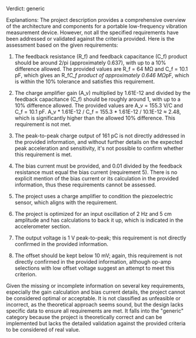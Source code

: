 Verdict: generic

Explanations: 
The project description provides a comprehensive overview of the architecture and components for a portable low-frequency vibration measurement device. However, not all the specified requirements have been addressed or validated against the criteria provided. Here is the assessment based on the given requirements:

1. The feedback resistance (R_f) and feedback capacitance (C_f) product should be around 2/pi (approximately 0.637), with up to a 10% difference allowed. The provided values are R_f = 64 MΩ and C_f = 10.1 pF, which gives an R_f*C_f product of approximately 0.646 MΩ*pF, which is within the 10% tolerance and satisfies this requirement.

2. The charge amplifier gain (A_v) multiplied by 1.61E-12 and divided by the feedback capacitance (C_f) should be roughly around 1, with up to a 10% difference allowed. The provided values are A_v = 155.3 V/C and C_f = 10.1 pF. A_v * 1.61E-12 / C_f = 155.3 * 1.61E-12 / 10.1E-12 ≈ 2.48, which is significantly higher than the allowed 10% difference. This requirement is not met.

3. The peak-to-peak charge output of 161 pC is not directly addressed in the provided information, and without further details on the expected peak acceleration and sensitivity, it's not possible to confirm whether this requirement is met.

4. The bias current must be provided, and 0.01 divided by the feedback resistance must equal the bias current (requirement 5). There is no explicit mention of the bias current or its calculation in the provided information, thus these requirements cannot be assessed.

6. The project uses a charge amplifier to condition the piezoelectric sensor, which aligns with the requirement.

7. The project is optimized for an input oscillation of 2 Hz and 5 cm amplitude and has calculations to back it up, which is indicated in the accelerometer section.

8. The output voltage is 1 V peak-to-peak; this requirement is not directly confirmed in the provided information.

9. The offset should be kept below 10 mV; again, this requirement is not directly confirmed in the provided information, although op-amp selections with low offset voltage suggest an attempt to meet this criterion.

Given the missing or incomplete information on several key requirements, especially the gain calculation and bias current details, the project cannot be considered optimal or acceptable. It is not classified as unfeasible or incorrect, as the theoretical approach seems sound, but the design lacks specific data to ensure all requirements are met. It falls into the "generic" category because the project is theoretically correct and can be implemented but lacks the detailed validation against the provided criteria to be considered of real value.
